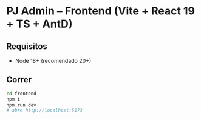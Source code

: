 # PJ Admin – Frontend (Vite + React 19 + TS + AntD)

## Requisitos
- Node 18+ (recomendado 20+)

## Correr
```bash
cd frontend
npm i
npm run dev
# abre http://localhost:5173
